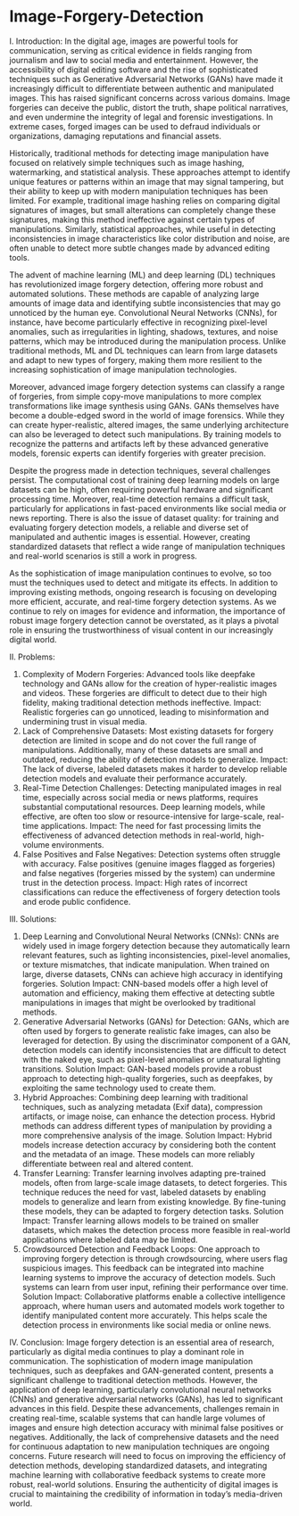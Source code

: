 # Image-Forgery-Detection
I. Introduction:
In the digital age, images are powerful tools for communication, serving as critical evidence in fields ranging from journalism and law to social media and entertainment. However, the accessibility of digital editing software and the rise of sophisticated techniques such as Generative Adversarial Networks (GANs) have made it increasingly difficult to differentiate between authentic and manipulated images. This has raised significant concerns across various domains. Image forgeries can deceive the public, distort the truth, shape political narratives, and even undermine the integrity of legal and forensic investigations. In extreme cases, forged images can be used to defraud individuals or organizations, damaging reputations and financial assets.


Historically, traditional methods for detecting image manipulation have focused on relatively simple techniques such as image hashing, watermarking, and statistical analysis. These approaches attempt to identify unique features or patterns within an image that may signal tampering, but their ability to keep up with modern manipulation techniques has been limited. For example, traditional image hashing relies on comparing digital signatures of images, but small alterations can completely change these signatures, making this method ineffective against certain types of manipulations. Similarly, statistical approaches, while useful in detecting inconsistencies in image characteristics like color distribution and noise, are often unable to detect more subtle changes made by advanced editing tools.

The advent of machine learning (ML) and deep learning (DL) techniques has revolutionized image forgery detection, offering more robust and automated solutions. These methods are capable of analyzing large amounts of image data and identifying subtle inconsistencies that may go unnoticed by the human eye. Convolutional Neural Networks (CNNs), for instance, have become particularly effective in recognizing pixel-level anomalies, such as irregularities in lighting, shadows, textures, and noise patterns, which may be introduced during the manipulation process. Unlike traditional methods, ML and DL techniques can learn from large datasets and adapt to new types of forgery, making them more resilient to the increasing sophistication of image manipulation technologies.

Moreover, advanced image forgery detection systems can classify a range of forgeries, from simple copy-move manipulations to more complex transformations like image synthesis using GANs. GANs themselves have become a double-edged sword in the world of image forensics. While they can create hyper-realistic, altered images, the same underlying architecture can also be leveraged to detect such manipulations. By training models to recognize the patterns and artifacts left by these advanced generative models, forensic experts can identify forgeries with greater precision.

Despite the progress made in detection techniques, several challenges persist. The computational cost of training deep learning models on large datasets can be high, often requiring powerful hardware and significant processing time. Moreover, real-time detection remains a difficult task, particularly for applications in fast-paced environments like social media or news reporting. There is also the issue of dataset quality: for training and evaluating forgery detection models, a reliable and diverse set of manipulated and authentic images is essential. However, creating standardized datasets that reflect a wide range of manipulation techniques and real-world scenarios is still a work in progress.

As the sophistication of image manipulation continues to evolve, so too must the techniques used to detect and mitigate its effects. In addition to improving existing methods, ongoing research is focusing on developing more efficient, accurate, and real-time forgery detection systems. As we continue to rely on images for evidence and information, the importance of robust image forgery detection cannot be overstated, as it plays a pivotal role in ensuring the trustworthiness of visual content in our increasingly digital world.












II. Problems:
1.	Complexity of Modern Forgeries: Advanced tools like deepfake technology and GANs allow for the creation of hyper-realistic images and videos. These forgeries are difficult to detect due to their high fidelity, making traditional detection methods ineffective.
Impact: Realistic forgeries can go unnoticed, leading to misinformation and undermining trust in visual media.
2.	Lack of Comprehensive Datasets: Most existing datasets for forgery detection are limited in scope and do not cover the full range of manipulations. Additionally, many of these datasets are small and outdated, reducing the ability of detection models to generalize.
Impact: The lack of diverse, labeled datasets makes it harder to develop reliable detection models and evaluate their performance accurately.
3.	Real-Time Detection Challenges: Detecting manipulated images in real time, especially across social media or news platforms, requires substantial computational resources. Deep learning models, while effective, are often too slow or resource-intensive for large-scale, real-time applications.
Impact: The need for fast processing limits the effectiveness of advanced detection methods in real-world, high-volume environments.
4.	False Positives and False Negatives: Detection systems often struggle with accuracy. False positives (genuine images flagged as forgeries) and false negatives (forgeries missed by the system) can undermine trust in the detection process.
Impact: High rates of incorrect classifications can reduce the effectiveness of forgery detection tools and erode public confidence.








III. Solutions:
1.	Deep Learning and Convolutional Neural Networks (CNNs): CNNs are widely used in image forgery detection because they automatically learn relevant features, such as lighting inconsistencies, pixel-level anomalies, or texture mismatches, that indicate manipulation. When trained on large, diverse datasets, CNNs can achieve high accuracy in identifying forgeries.
Solution Impact: CNN-based models offer a high level of automation and efficiency, making them effective at detecting subtle manipulations in images that might be overlooked by traditional methods.
2.	Generative Adversarial Networks (GANs) for Detection: GANs, which are often used by forgers to generate realistic fake images, can also be leveraged for detection. By using the discriminator component of a GAN, detection models can identify inconsistencies that are difficult to detect with the naked eye, such as pixel-level anomalies or unnatural lighting transitions.
Solution Impact: GAN-based models provide a robust approach to detecting high-quality forgeries, such as deepfakes, by exploiting the same technology used to create them.
3.	Hybrid Approaches: Combining deep learning with traditional techniques, such as analyzing metadata (Exif data), compression artifacts, or image noise, can enhance the detection process. Hybrid methods can address different types of manipulation by providing a more comprehensive analysis of the image.
Solution Impact: Hybrid models increase detection accuracy by considering both the content and the metadata of an image. These models can more reliably differentiate between real and altered content.
4.	Transfer Learning: Transfer learning involves adapting pre-trained models, often from large-scale image datasets, to detect forgeries. This technique reduces the need for vast, labeled datasets by enabling models to generalize and learn from existing knowledge. By fine-tuning these models, they can be adapted to forgery detection tasks.
Solution Impact: Transfer learning allows models to be trained on smaller datasets, which makes the detection process more feasible in real-world applications where labeled data may be limited.
5.	Crowdsourced Detection and Feedback Loops: One approach to improving forgery detection is through crowdsourcing, where users flag suspicious images. This feedback can be integrated into machine learning systems to improve the accuracy of detection models. Such systems can learn from user input, refining their performance over time.
Solution Impact: Collaborative platforms enable a collective intelligence approach, where human users and automated models work together to identify manipulated content more accurately. This helps scale the detection process in environments like social media or online news.


IV. Conclusion:
Image forgery detection is an essential area of research, particularly as digital media continues to play a dominant role in communication. The sophistication of modern image manipulation techniques, such as deepfakes and GAN-generated content, presents a significant challenge to traditional detection methods. However, the application of deep learning, particularly convolutional neural networks (CNNs) and generative adversarial networks (GANs), has led to significant advances in this field.
Despite these advancements, challenges remain in creating real-time, scalable systems that can handle large volumes of images and ensure high detection accuracy with minimal false positives or negatives. Additionally, the lack of comprehensive datasets and the need for continuous adaptation to new manipulation techniques are ongoing concerns.
Future research will need to focus on improving the efficiency of detection methods, developing standardized datasets, and integrating machine learning with collaborative feedback systems to create more robust, real-world solutions. Ensuring the authenticity of digital images is crucial to maintaining the credibility of information in today’s media-driven world.

